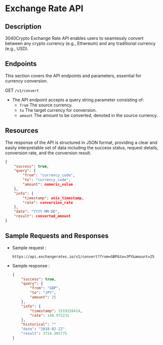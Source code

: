 # Exchange Rate API

## Description

3040Crypto Exchange Rate API enables users to seamlessly convert between any crypto currency (e.g., Ethereum) and any traditional currency (e.g., USD). 

## Endpoints

This section covers the API endpoints and parameters, essential for currency conversion.

GET `/v1/convert`
- The API endpoint accepts a query string parameter consisting of:
    - `from` The source currency.
    - `to` The target currency for conversion.
    - `amount` The amount to be converted, denoted in the source currency.

## Resources

The response of the API is structured in JSON format, providing a clear and easily interpretable set of data including the success status, request details, conversion rate, and the conversion result.

```json
{
    "success": true,
    "query": {
        "from": "currency_code",
        "to": "currency_code",
        "amount": numeric_value
    },
    "info": {
        "timestamp": unix_timestamp,
        "rate": conversion_rate
    },
    "date": "YYYY-MM-DD",
    "result": converted_amount
}
```

## Sample Requests and Responses
- Sample request :

    ```url
    https://api.exchangerates.io/v1/convert?from=GBP&to=JPY&amount=25
    ```
- Sample response :

    ```json
    {
        "success": true,
        "query": {
            "from": "GBP",
            "to": "JPY",
            "amount": 25
        },
        "info": {
            "timestamp": 1519328414,
            "rate": 148.972231
        },
        "historical": ""
        "date": "2018-02-22"
        "result": 3724.305775
    }
    ```
